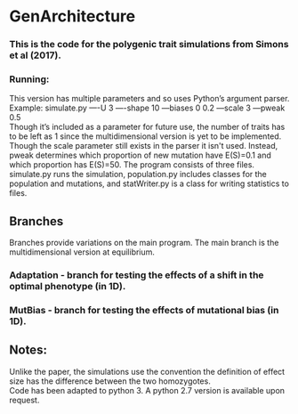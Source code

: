 # GenArchitecture
### This is the code for the polygenic trait simulations from Simons et al (2017).
### Running:
This version has multiple parameters and so uses Python’s argument parser.  
Example: simulate.py —-U 3 —-shape 10 —biases 0 0.2 —scale 3 —pweak 0.5  
Though it’s included as a parameter for future use, the number of traits has to be left as 1 since the multidimensional version is yet to be implemented. Though the scale parameter still exists in the parser it isn't used. Instead, pweak determines which proportion of new mutation have E(S)=0.1 and which proportion has E(S)=50.
The program consists of three files. simulate.py runs the simulation, population.py includes classes for the population and mutations, and statWriter.py is a class for writing statistics to files.

## Branches
Branches provide variations on the main program. The main branch is the multidimensional version at equilibrium.
### Adaptation - branch for testing the effects of a shift in the optimal phenotype (in 1D).
### MutBias - branch for testing the effects of mutational bias (in 1D).

## Notes:
Unlike the paper, the simulations use the convention the definition of effect size has the difference between the two homozygotes.  
Code has been adapted to python 3. A python 2.7 version is available upon request.
